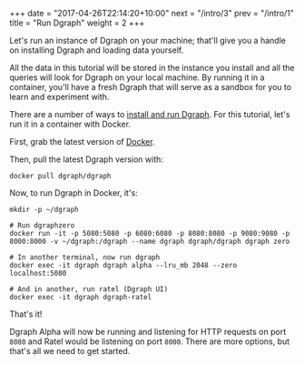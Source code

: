 +++
date = "2017-04-26T22:14:20+10:00"
next = "/intro/3"
prev = "/intro/1"
title = "Run Dgraph"
weight = 2
+++

Let's run an instance of Dgraph on your machine; that'll give you a
handle on installing Dgraph and loading data yourself.

All the data in this tutorial will be stored in the instance you
install and all the queries will look for Dgraph on your local machine.  By
running it in a container, you'll have a fresh Dgraph that will
serve as a sandbox for you to learn and experiment with.

There are a number of ways to
[install and run Dgraph](https://docs.dgraph.io/get-started/#step-1-installation).
For
this tutorial, let's run it in a container with Docker.

First, grab the latest version of [Docker](https://www.docker.com/).

Then, pull the latest Dgraph version with:

```
docker pull dgraph/dgraph
```

Now, to run Dgraph in Docker, it's:

```
mkdir -p ~/dgraph
```
```
# Run dgraphzero
docker run -it -p 5080:5080 -p 6080:6080 -p 8080:8080 -p 9080:9080 -p 8000:8000 -v ~/dgraph:/dgraph --name dgraph dgraph/dgraph dgraph zero

# In another terminal, now run dgraph
docker exec -it dgraph dgraph alpha --lru_mb 2048 --zero localhost:5080

# And in another, run ratel (Dgraph UI)
docker exec -it dgraph dgraph-ratel
```


That's it!

Dgraph Alpha will now be running and listening for HTTP requests on port `8080` and Ratel would be listening on port `8000`.
There are more options, but that's all we need to get started.
